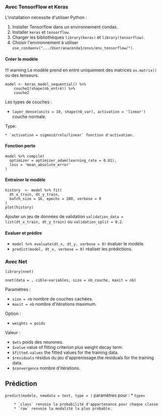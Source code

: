 ### Avec TensorFlow et Keras

L'installation nécessite d'utiliser Python :

1. Installer Tensorflow dans un environnement condas.
2. Installer `keras` et `tensorflow`.
3. Charger les bibliothèques `library(keras)` et `library(tensorflow)`.
4. Choisir l'environnement à utiliser `use_condaenv(".../User/anaconda3/envs/env_tensorflow/")`.

#### Créer le modèle 

!!! warning
    Le modèle prend en entré uniquement des matrices `as.matrix()` ou des tenseurs.

```
model <- keras_model_sequential() %>%
    couche1(shape(nb_entré)) %>%
    couche2
```

Les types de couches :

* `layer_dense(units = 10, shape(nb_var), activation = 'linear')` couche normale.
    
Type: 

    * `activation = sigmoid/relu/linear` fonction d'activation.

#### Fonction perte

```
model %>% compile(
  optimizer = optimizer_adam(learning_rate = 0.01),
  loss = 'mean_absolute_error'
)
```

#### Entrainer le modèle

```
history  <- model %>% fit(
  dt_x_train, dt_y_train,
  batch_size = 16, epochs = 200, verbose = 0
)
plot(history)
```

Ajouter un jeu de données de validation `validation_data = list(dt_x_train, dt_y_train)` ou `validation_split = 0.2`.

#### Evaluer et prédire

* `model %>% evaluate(dt_x, dt_y, verbose = 0)` évaluer le modèle.
* `predict(model, dt_x, verbose = 0)` réaliser les prédictions.

### Avec Net

`library(nnet)`

```
nnet(data = , cible~variables, size = nb_couche, maxit = nb)
```
Paramètres :
* `size = nb` nombre de couches cachées.
* `maxit = nb` nombre d'itérations maximum.

Option :

* `weights = poids` 

Valeur :

* `$wts` poids des neurones.
* `$value` value of fitting criterion plus weight decay term.
* `$fitted.values` the fitted values for the training data.
* `$residuals` résidus du jeu d'apprenissage.the residuals for the training data.
* `$convergence` nombre d'itérations.

## Prédiction 

`predict(modele, newdata = test, type = )` paramètres 
pour :
    * `type=` 

		* `class` renvoie la probabilité d'appartenance pour chaque classe
		* `raw` renvoie la modalité la plus probable.
